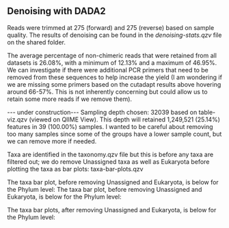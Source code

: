 ## Denoising with DADA2
Reads were trimmed at 275 (forward) and 275 (reverse) based on sample quality. The results of denoising can be found in the *denoising-stats.qzv* file on the shared folder.

The average percentage of non-chimeric reads that were retained from all datasets is 26.08%, with a minimum of 12.13% and a maximum of 46.95%. We can investigate if there were additional PCR primers that need to be removed from these sequences to help increase the yield (I am wondering if we are missing some primers based on the cutadapt results above hovering around 66-57%. This is not inherently concerning but could allow us to retain some more reads if we remove them).

--- under construction---
Sampling depth chosen: 32039 based on table-viz.qzv (viewed on QIIME View). This depth will retained 1,249,521 (25.14%) features in 39 (100.00%) samples. I wanted to be careful about removing too many samples since some of the groups have a lower sample count, but we can remove more if needed.

Taxa are identified in the taxonomy.qzv file but this is before any taxa are filtered out; we do remove Unassigned taxa as well as Eukaryota before plotting the taxa as bar plots: taxa-bar-plots.qzv

The taxa bar plot, before removing Unassigned and Eukaryota, is below for the Phylum level: The taxa bar plot, before removing Unassigned and Eukaryota, is below for the Phylum level:

The taxa bar plots, after removing Unassigned and Eukaryota, is below for the Phylum level:
